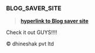 ### BLOG_SAVER_SITE

>**[hyperlink to Blog saver site](https://hidden-stream-35339.herokuapp.com/)**

Check it out GUYS!!!!

&copy; dhineshak pvt ltd

